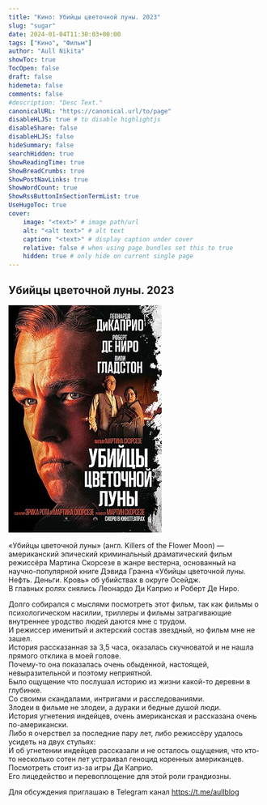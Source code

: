 ```yaml
---
title: "Кино: Убийцы цветочной луны. 2023"
slug: "sugar"
date: 2024-01-04T11:30:03+00:00
tags: ["Кино", "Фильм"]
author: "Aull Nikita"
showToc: true
TocOpen: false
draft: false
hidemeta: false
comments: false
#description: "Desc Text."
canonicalURL: "https://canonical.url/to/page"
disableHLJS: true # to disable highlightjs
disableShare: false
disableHLJS: false
hideSummary: false
searchHidden: true
ShowReadingTime: true
ShowBreadCrumbs: true
ShowPostNavLinks: true
ShowWordCount: true
ShowRssButtonInSectionTermList: true
UseHugoToc: true
cover:
    image: "<text>" # image path/url
    alt: "<alt text>" # alt text
    caption: "<text>" # display caption under cover
    relative: false # when using page bundles set this to true
    hidden: true # only hide on current single page
---
```


## Убийцы цветочной луны. 2023

![luna](/das-kino/luna.jpg 'luna')

«Убийцы цветочной луны» (англ. Killers of the Flower Moon) — американский эпический криминальный драматический фильм режиссёра Мартина Скорсезе в жанре вестерна, основанный на научно-популярной книге Дэвида Гранна «Убийцы цветочной луны. Нефть. Деньги. Кровь» об убийствах в округе Осейдж.   
В главных ролях снялись Леонардо Ди Каприо и Роберт Де Ниро.

Долго собирался с мыслями посмотреть этот фильм, так как фильмы о психологическом насилии, триллеры и фильмы затрагивающие внутреннее уродство людей даются мне с трудом.   
И режиссер именитый и актерский состав звездный, но фильм мне не зашел.   
История рассказанная за 3,5 часа, оказалась скучноватой и не нашла прямого отклика в моей голове.   
Почему-то она показалась очень обыденной, настоящей, невыразительной и поэтому неприятной.   
Было ощущение что послушал историю из жизни какой-то деревни в глубинке.   
Со своими скандалами, интригами и расследованиями.   
Злодеи в фильме не злодеи, а дураки и бедные душой люди.   
История угнетения индейцев, очень американская и рассказана очень по-американски.   
Либо я очерствел за последние пару лет, либо режиссёру удалось усидеть на двух стульях:   
И об угнетении индейцев рассказали и не осталось ощущения, что кто-то несколько сотен лет устраивал геноцид коренных американцев.   
Посмотреть стоит из-за игры Ди Каприо.   
Его лицедейство и перевоплощение для этой роли грандиозны.   


Для обсуждения приглашаю в Telegram канал https://t.me/aullblog


